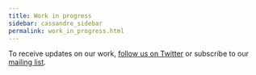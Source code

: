 ```yaml
---
title: Work in progress
sidebar: cassandre_sidebar
permalink: work_in_progress.html
---
```


To receive updates on our work, [follow us on Twitter](https://twitter.com/CassandreTech) or subscribe to our [mailing list](http://eepurl.com/gUGiMb).

